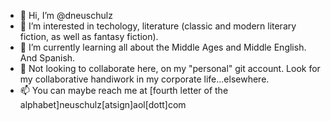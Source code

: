 - 👋 Hi, I’m @dneuschulz
- 👀 I’m interested in techology, literature (classic and modern literary fiction, as well as fantasy fiction).
- 🌱 I’m currently learning all about the Middle Ages and Middle English. And Spanish.
- 💞️ Not looking to collaborate here, on my "personal" git account. Look for my collaborative handiwork in my corporate life...elsewhere.
- 📫 You can maybe reach me at [fourth letter of the alphabet]neuschulz[atsign]aol[dott]com

<!---
dneuschulz/dneuschulz is a ✨ special ✨ repository because its `README.md` (this file) appears on your GitHub profile.
You can click the Preview link to take a look at your changes.
--->
